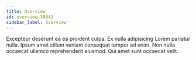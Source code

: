 ```yaml
---
title: Overview
id: overview-38043
sidebar_label: Overview
---
```


Excepteur deserunt ea ea proident culpa. Ex nulla adipisicing Lorem pariatur nulla. Ipsum amet cillum veniam consequat tempor ad enim. Non nulla occaecat ullamco reprehenderit eiusmod. Qui amet sunt occaecat velit.

